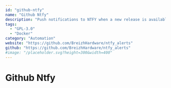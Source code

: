 ```yaml
---
id: "github-ntfy"
name: "Github Ntfy"
description: "Push notifications to NTFY when a new release is available on Docker Hub or Github."
tags:
  - "GPL-3.0"
  - "Docker"
category: "Automation"
website: "https://github.com/BreizhHardware/ntfy_alerts"
github: "https://github.com/BreizhHardware/ntfy_alerts"
#image: "/placeholder.svg?height=300&width=400"
---
```


# Github Ntfy
